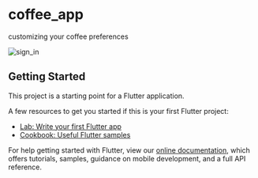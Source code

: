 # coffee_app

customizing your coffee preferences


![sign_in](https://user-images.githubusercontent.com/52631071/204484519-7410d15e-5cec-469e-9f14-3ec46f047b9a.PNG)


## Getting Started

This project is a starting point for a Flutter application.

A few resources to get you started if this is your first Flutter project:

- [Lab: Write your first Flutter app](https://flutter.dev/docs/get-started/codelab)
- [Cookbook: Useful Flutter samples](https://flutter.dev/docs/cookbook)

For help getting started with Flutter, view our
[online documentation](https://flutter.dev/docs), which offers tutorials,
samples, guidance on mobile development, and a full API reference.
